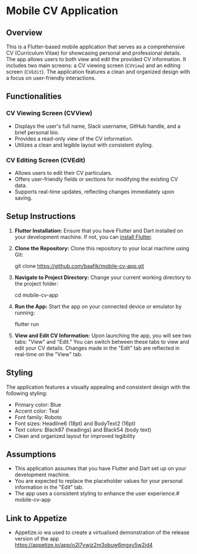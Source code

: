 # Mobile CV Application

## Overview

This is a Flutter-based mobile application that serves as a comprehensive CV (Curriculum Vitae) for showcasing personal and professional details. The app allows users to both view and edit the provided CV information. It includes two main screens: a CV viewing screen (`CVView`) and an editing screen (`CVEdit`). The application features a clean and organized design with a focus on user-friendly interactions.

## Functionalities

### CV Viewing Screen (CVView)

- Displays the user's full name, Slack username, GitHub handle, and a brief personal bio.
- Provides a read-only view of the CV information.
- Utilizes a clean and legible layout with consistent styling.

### CV Editing Screen (CVEdit)

- Allows users to edit their CV particulars.
- Offers user-friendly fields or sections for modifying the existing CV data.
- Supports real-time updates, reflecting changes immediately upon saving.

## Setup Instructions

1. **Flutter Installation:** Ensure that you have Flutter and Dart installed on your development machine. If not, you can [install Flutter](https://flutter.dev/docs/get-started/install).

2. **Clone the Repository:** Clone this repository to your local machine using Git:

   git clone https://github.com/baafik/mobile-cv-app.git

3. **Navigate to Project Directory:** Change your current working directory to the project folder:

   cd mobile-cv-app

4. **Run the App:** Start the app on your connected device or emulator by running:

   flutter run

5. **View and Edit CV Information:** Upon launching the app, you will see two tabs: "View" and "Edit." You can switch between these tabs to view and edit your CV details. Changes made in the "Edit" tab are reflected in real-time on the "View" tab.

## Styling

The application features a visually appealing and consistent design with the following styling:

- Primary color: Blue
- Accent color: Teal
- Font family: Roboto
- Font sizes: Headline6 (18pt) and BodyText2 (16pt)
- Text colors: Black87 (headings) and Black54 (body text)
- Clean and organized layout for improved legibility

## Assumptions

- This application assumes that you have Flutter and Dart set up on your development machine.
- You are expected to replace the placeholder values for your personal information in the "Edit" tab.
- The app uses a consistent styling to enhance the user experience.# mobile-cv-app

## Link to Appetize
- Appetize.io wa used to create a virtualised demonstration of the release version of the app
https://appetize.io/app/o2l7vwjz2m3obuw6mgxy5w2jd4